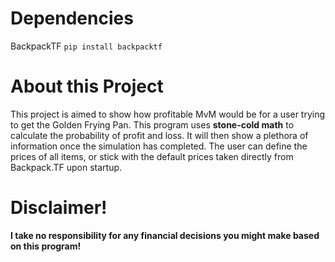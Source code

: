 # Dependencies
BackpackTF `pip install backpacktf`

# About this Project
This project is aimed to show how profitable MvM would be for a user trying to get the Golden Frying Pan. This program uses **stone-cold math** to calculate the probability of profit and loss. It will then show a plethora of information once the simulation has completed. The user can define the prices of all items, or stick with the default prices taken directly from Backpack.TF upon startup.

# Disclaimer!
**I take no responsibility for any financial decisions you might make based on this program!**
